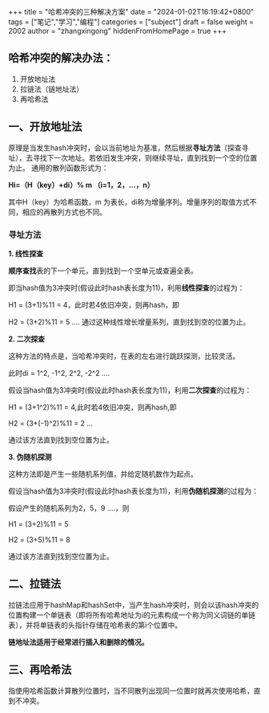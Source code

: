 +++
title = "哈希冲突的三种解决方案"
date = "2024-01-02T16:19:42+0800"
tags = ["笔记","学习","编程"]
categories = ["subject"]
draft = false
weight = 2002
author = "zhangxingong"
hiddenFromHomePage = true
+++




## 哈希冲突的解决办法：

1.  开放地址法
2.  拉链法（链地址法）
3.  再哈希法

## 一、开放地址法

原理是当发生hash冲突时，会以当前地址为基准，然后根据**寻址方法**（探查寻址），去寻找下一次地址。若依旧发生冲突，则继续寻址，直到找到一个空的位置为止。 通用的散列函数形式为：

**Hi=（H（key）+di）% m （i=1，2，…，n）**

其中H（key）为哈希函数，m 为表长，di称为增量序列。增量序列的取值方式不同，相应的再散列方式也不同。

### 寻址方法

**1\. 线性探查**

**顺序查找**表的下一个单元，直到找到一个空单元或查遍全表。

即当hash值为3冲突时(假设此时hash表长度为11)，利用**线性探查**的过程为：

H1 = (3+1)%11 = 4，此时若4依旧冲突，则再hash，即

H2 = (3+2)%11 = 5 .... 通过这种线性增长增量系列，直到找到空的位置为止。

**2\. 二次探查**

这种方法的特点是，当哈希冲突时，在表的左右进行跳跃探测，比较灵活。

此时di = 1^2, -1^2, 2^2, -2^2 ....

假设当hash值为3冲突时(假设此时hash表长度为11)，利用**二次探查**的过程为：

H1 = (3+1^2)%11 = 4,此时若4依旧冲突，则再hash,即

H2 = (3+(-1)^2)%11 = 2 ...

通过该方法直到找到空位置为止。

**3\. 伪随机探测**

这种方法即是产生一些随机系列值，并给定随机数作为起点。

假设当hash值为3冲突时(假设此时hash表长度为11)，利用**伪随机探测**的过程为：

假设产生的随机系列为2，5，9 ....，则

H1 = (3+2)%11 = 5

H2 = (3+5)%11 = 8

通过该方法直到找到空位置为止。

## 二、拉链法

拉链法应用于hashMap和hashSet中，当产生hash冲突时，则会以该hash冲突的位置构建一个单链表（即将所有哈希地址为i的元素构成一个称为同义词链的单链表），并将单链表的头指针存储在哈希表的第i个位置中。

**链地址法适用于经常进行插入和删除的情况。**

## 三、再哈希法

指使用哈希函数计算散列位置时，当不同散列出现同一位置时就再次使用哈希，直到不冲突。
